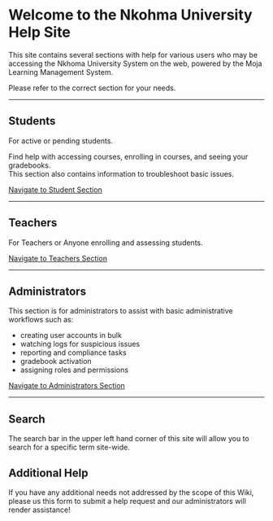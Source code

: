 # Welcome to the Nkohma University Help Site

This site contains several sections with help for various users who may be accessing
the Nkhoma University System on the web, powered by the Moja Learning Management System.

Please refer to the correct section for your needs. 

---

## Students

For active or pending students.  

Find help with accessing courses, enrolling in courses, and seeing your gradebooks.  
This section also contains information to troubleshoot basic issues.

[Navigate to Student Section](students\sign-in.md)

---

## Teachers

For Teachers or Anyone enrolling and assessing students.

[Navigate to Teachers Section](administrators\activate-students.md)

---

## Administrators

This section is for administrators to assist with basic administrative workflows such as:  
- creating user accounts in bulk
- watching logs for suspicious issues
- reporting and compliance tasks
- gradebook activation
- assigning roles and permissions

[Navigate to Administrators Section](teachers\create-course-material.md)

---

## Search

The search bar in the upper left hand corner of this site will allow you to
search for a specific term site-wide.

## Additional Help

If you have any additional needs not addressed by the scope of this Wiki, 
please us this form to submit a help request and our administrators will render assistance!
